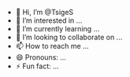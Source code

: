 - 👋 Hi, I’m @TsigeS
- 👀 I’m interested in ...
- 🌱 I’m currently learning ...
- 💞️ I’m looking to collaborate on ...
- 📫 How to reach me ...
- 😄 Pronouns: ...
- ⚡ Fun fact: ...

<!---
TsigeS/TsigeS is a ✨ special ✨ repository because its `README.md` (this file) appears on your GitHub profile.
You can click the Preview link to take a look at your changes.
--->
